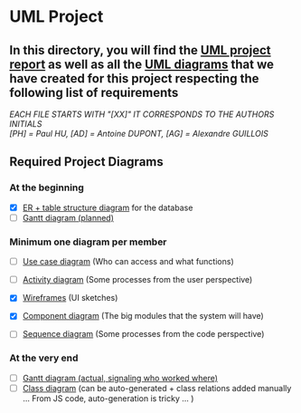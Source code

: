 # UML Project

## In this directory, you will find the [UML project report](https://github.com/P4ND4P0W3R/S5M-AWP-Project/blob/8c08b94368dd3feb76883029afb6991f950908f4/UML/UML%20Homework%202%20-%20Paul%20HU,%20Antoine%20DUPONT%20&%20Alexandre%20GUILLOIS.pdf) as well as all the [UML diagrams](Diagrams/) that we have created for this project respecting the following list of requirements

*EACH FILE STARTS WITH "[XX]" IT CORRESPONDS TO THE AUTHORS INITIALS<br>[PH] = Paul HU, [AD] = Antoine DUPONT, [AG] = Alexandre GUILLOIS*

## Required Project Diagrams

### At the beginning

- [x] [ER + table structure diagram](Diagrams/ER%20+%20table%20structure%20diagram/) for the database
- [ ] [Gantt diagram (planned)](Diagrams/Gantt%20diagrams/)

### Minimum one diagram per member

- [ ] [Use case diagram](Diagrams/Use%20case%20diagrams/) (Who can access and what functions)
- [ ] [Activity diagram](Diagrams/Activity%20diagrams/) (Some processes from the user perspective)
- [x] [Wireframes](Diagrams/Wireframes/) (UI sketches)

- [x] [Component diagram](Diagrams/Component%20diagrams/) (The big modules that the system will have)
- [ ] [Sequence diagram](Diagrams/Sequence%20diagrams/) (Some processes from the code perspective)
  
### At the very end

- [ ] [Gantt diagram (actual, signaling who worked where)](Diagrams/Gantt%20diagrams/)
- [ ] [Class diagram](Diagrams/Class%20diagrams/) (can be auto-generated + class relations added manually ... From JS code, auto-generation is tricky ... )
